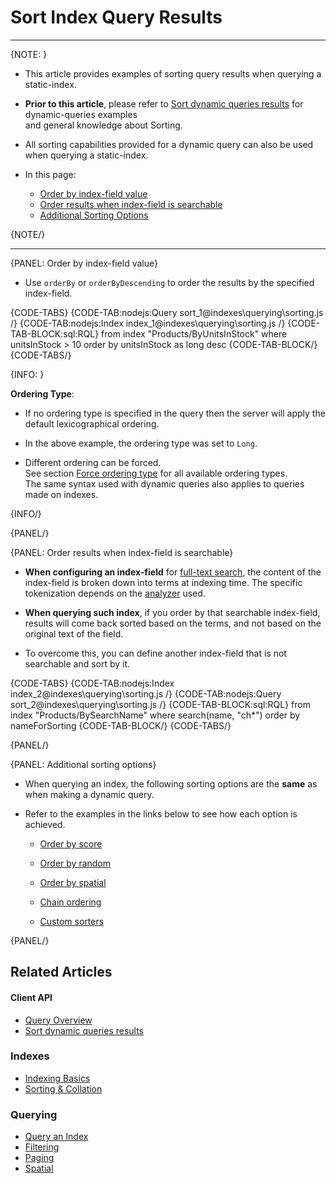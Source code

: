 # Sort Index Query Results

---

{NOTE: }

* This article provides examples of sorting query results when querying a static-index.  

* **Prior to this article**, please refer to [Sort dynamic queries results](../../client-api/session/querying/sort-query-results) for dynamic-queries examples  
  and general knowledge about Sorting.

* All sorting capabilities provided for a dynamic query can also be used when querying a static-index.

* In this page:
    * [Order by index-field value](../../indexes/querying/sorting#order-by-index-field-value)  
    * [Order results when index-field is searchable](../../indexes/querying/sorting#order-results-when-index-field-is-searchable)  
    * [Additional Sorting Options](../../indexes/querying/sorting#additional-sorting-options)  

{NOTE/}

---

{PANEL: Order by index-field value}

* Use `orderBy` or `orderByDescending` to order the results by the specified index-field.

{CODE-TABS}
{CODE-TAB:nodejs:Query sort_1@indexes\querying\sorting.js /}
{CODE-TAB:nodejs:Index index_1@indexes\querying\sorting.js /}
{CODE-TAB-BLOCK:sql:RQL}
from index "Products/ByUnitsInStock"
where unitsInStock > 10
order by unitsInStock as long desc
{CODE-TAB-BLOCK/}
{CODE-TABS/}

{INFO: }

**Ordering Type**:

* If no ordering type is specified in the query then the server will apply the default lexicographical ordering.

* In the above example, the ordering type was set to `Long`.

* Different ordering can be forced.  
  See section [Force ordering type](../../client-api/session/querying/sort-query-results#force-ordering-type) for all available ordering types.  
  The same syntax used with dynamic queries also applies to queries made on indexes.

{INFO/}

{PANEL/}

{PANEL: Order results when index-field is searchable}

* **When configuring an index-field** for [full-text search](../../indexes/querying/searching), 
  the content of the index-field is broken down into terms at indexing time. 
  The specific tokenization depends on the [analyzer](../../indexes/using-analyzers) used.

* **When querying such index**, if you order by that searchable index-field, 
  results will come back sorted based on the terms, and not based on the original text of the field.
  
* To overcome this, you can define another index-field that is not searchable and sort by it. 

{CODE-TABS}
{CODE-TAB:nodejs:Index index_2@indexes\querying\sorting.js /}
{CODE-TAB:nodejs:Query sort_2@indexes\querying\sorting.js /}
{CODE-TAB-BLOCK:sql:RQL}
from index "Products/BySearchName" 
where search(name, "ch*")
order by nameForSorting
{CODE-TAB-BLOCK/}
{CODE-TABS/}

{PANEL/}

{PANEL: Additional sorting options}

* When querying an index, the following sorting options are the **same** as when making a dynamic query.

* Refer to the examples in the links below to see how each option is achieved.

  * [Order by score](../../client-api/session/querying/sort-query-results#order-by-score)

  * [Order by random](../../client-api/session/querying/sort-query-results#order-by-random)

  * [Order by spatial](../../client-api/session/querying/sort-query-results#order-by-spatial)

  * [Chain ordering](../../client-api/session/querying/sort-query-results#chain-ordering)

  * [Custom sorters](../../client-api/session/querying/sort-query-results#custom-sorters)

{PANEL/}

## Related Articles

#### Client API

- [Query Overview](../../client-api/session/querying/how-to-query)
- [Sort dynamic queries results](../../client-api/session/querying/sort-query-results)

### Indexes

- [Indexing Basics](../../indexes/indexing-basics)
- [Sorting & Collation](../../indexes/sorting-and-collation)

### Querying

- [Query an Index](../../indexes/querying/query-index)
- [Filtering](../../indexes/querying/filtering)
- [Paging](../../indexes/querying/paging)
- [Spatial](../../indexes/querying/spatial)
